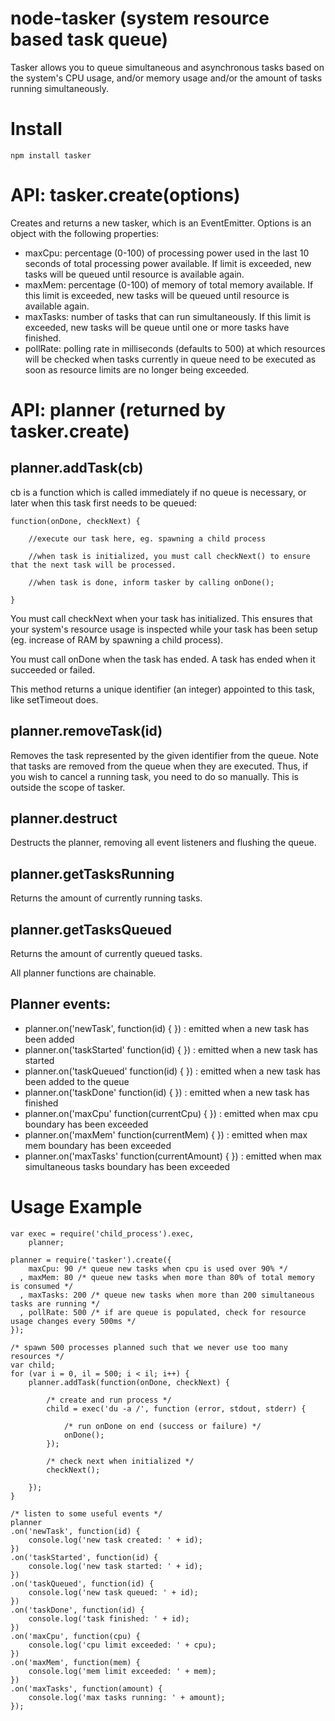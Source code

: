 node-tasker (system resource based task queue)
=============

Tasker allows you to queue simultaneous and asynchronous tasks based on the system's CPU usage, and/or memory usage and/or the amount of tasks running simultaneously.

Install
=======
    npm install tasker

API: tasker.create(options)
=======

Creates and returns a new tasker, which is an EventEmitter. Options is an object with the following properties:

* maxCpu: percentage (0-100) of processing power used in the last 10 seconds of total processing power available. If limit is exceeded, new tasks will be queued until resource is available again.
* maxMem: percentage (0-100) of memory of total memory available. If this limit is exceeded, new tasks will be queued until resource is available again.
* maxTasks: number of tasks that can run simultaneously. If this limit is exceeded, new tasks will be queue until one or more tasks have finished.
* pollRate: polling rate in milliseconds (defaults to 500) at which resources will be checked when tasks currently in queue need to be executed as soon as resource limits are no longer being exceeded.

API: planner (returned by tasker.create)
=======

planner.addTask(cb)
-------
cb is a function which is called immediately if no queue is necessary, or later when this task first needs to be queued:

    function(onDone, checkNext) {
        
        //execute our task here, eg. spawning a child process
        
        //when task is initialized, you must call checkNext() to ensure that the next task will be processed.
        
        //when task is done, inform tasker by calling onDone();
        
    }

You must call checkNext when your task has initialized. This ensures that your system's resource usage is inspected while your task has been setup (eg. increase of RAM by spawning a child process).

You must call onDone when the task has ended. A task has ended when it succeeded or failed.

This method returns a unique identifier (an integer) appointed to this task, like setTimeout does. 

planner.removeTask(id)
------
Removes the task represented by the given identifier from the queue. Note that tasks are removed from the queue when they are executed. Thus, if you wish to cancel a running task, you need to do so manually. This is outside the scope of tasker.

planner.destruct
------
Destructs the planner, removing all event listeners and flushing the queue.

planner.getTasksRunning
------
Returns the amount of currently running tasks.

planner.getTasksQueued
------
Returns the amount of currently queued tasks.

All planner functions are chainable.

Planner events:
------

* planner.on('newTask', function(id) { }) : emitted when a new task has been added
* planner.on('taskStarted' function(id) { }) : emitted when a new task has started
* planner.on('taskQueued' function(id) { }) : emitted when a new task has been added to the queue
* planner.on('taskDone' function(id) { }) : emitted when a new task has finished
* planner.on('maxCpu' function(currentCpu) { }) : emitted when max cpu boundary has been exceeded
* planner.on('maxMem' function(currentMem) { }) : emitted when max mem boundary has been exceeded
* planner.on('maxTasks' function(currentAmount) { }) : emitted when max simultaneous tasks boundary has been exceeded

Usage Example
======

    var exec = require('child_process').exec,
        planner;

    planner = require('tasker').create({
        maxCpu: 90 /* queue new tasks when cpu is used over 90% */
      , maxMem: 80 /* queue new tasks when more than 80% of total memory is consumed */
      , maxTasks: 200 /* queue new tasks when more than 200 simultaneous tasks are running */
      , pollRate: 500 /* if are queue is populated, check for resource usage changes every 500ms */
    });
    
    /* spawn 500 processes planned such that we never use too many resources */
    var child;
    for (var i = 0, il = 500; i < il; i++) {
        planner.addTask(function(onDone, checkNext) {
        
            /* create and run process */
            child = exec('du -a /', function (error, stdout, stderr) {
                
                /* run onDone on end (success or failure) */
                onDone();
            });
            
            /* check next when initialized */
            checkNext();            
        
        });
    }
    
    /* listen to some useful events */
    planner
    .on('newTask', function(id) {
        console.log('new task created: ' + id);
    })
    .on('taskStarted', function(id) {
        console.log('new task started: ' + id);
    })
    .on('taskQueued', function(id) {
        console.log('new task queued: ' + id);
    })
    .on('taskDone', function(id) {
        console.log('task finished: ' + id);
    })
    .on('maxCpu', function(cpu) {
        console.log('cpu limit exceeded: ' + cpu);
    })
    .on('maxMem', function(mem) {
        console.log('mem limit exceeded: ' + mem);
    })
    .on('maxTasks', function(amount) {
        console.log('max tasks running: ' + amount);
    });
